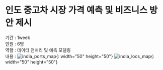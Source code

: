 # 인도 중고차 시장 가격 예측 및 비즈니스 방안 제시
  
기간 : 1week  
인원 : 6명  
역할 : 데이터 전처리 및 예측 모델링  
내용 : 
![india_ports_map](https://github.com/user-attachments/assets/65a89e82-2da3-4d8c-ae64-3fbb88c13104){: width="50" height="50"}
![india_locs_map](https://github.com/user-attachments/assets/c1ece696-e0c4-438f-a749-54ebb63a545d){: width="50" height="50"}
